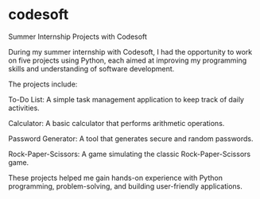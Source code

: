 # codesoft
Summer Internship Projects with Codesoft

During my summer internship with Codesoft, I had the opportunity to work on five projects using Python, each aimed at improving my programming skills and understanding of software development. 

The projects include: 

To-Do List: A simple task management application to keep track of daily activities.

Calculator: A basic calculator that performs arithmetic operations.

Password Generator: A tool that generates secure and random passwords.

Rock-Paper-Scissors: A  game simulating the classic Rock-Paper-Scissors game.

These projects helped me gain hands-on experience with Python programming, problem-solving, and building user-friendly applications.



